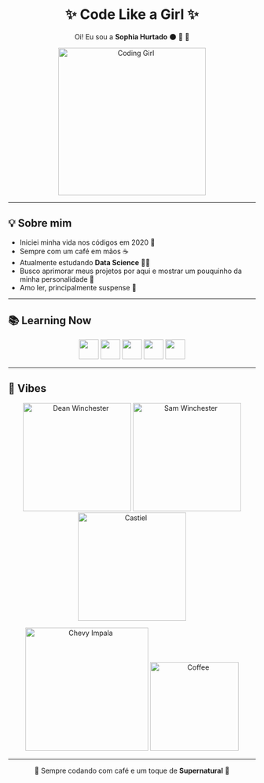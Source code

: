 <h1 align="center">✨ Code Like a Girl ✨</h1>

<p align="center">
Oi! Eu sou a <b>Sophia Hurtado</b> 🌑 💙 💖
</p>

<p align="center">
  <!-- Mulher programando -->
  <img src="https://media.giphy.com/media/v1.Y2lkPTc5MGI3NjExNWQ1M2VjNTU5YjA3ZjI2ZmQ4OTIxOTVlY2Y0ZjM0MjM1NzY3NzBlYiZjdD1n/coxQHKASG60HrHtvkt/giphy.gif" width="300px" alt="Coding Girl"/>
</p>

---

## 💡 Sobre mim

- Iniciei minha vida nos códigos em 2020 📘  
- Sempre com um café em mãos ☕  
- Atualmente estudando **Data Science** 👩‍💻  
- Busco aprimorar meus projetos por aqui e mostrar um pouquinho da minha personalidade 🌈  
- Amo ler, principalmente suspense 🥸  

---

## 📚 Learning Now

<p align="center">
  <img height="40" src="https://cdn.jsdelivr.net/gh/devicons/devicon/icons/html5/html5-original.svg"/>
  <img height="40" src="https://cdn.jsdelivr.net/gh/devicons/devicon/icons/css3/css3-original.svg"/>
  <img height="40" src="https://cdn.jsdelivr.net/gh/devicons/devicon/icons/javascript/javascript-original.svg"/>
  <img height="40" src="https://cdn.jsdelivr.net/gh/devicons/devicon/icons/python/python-original.svg"/>
  <img height="40" src="https://cdn.jsdelivr.net/gh/devicons/devicon/icons/nextjs/nextjs-original.svg"/>
</p>

---

## 🔮 Vibes

<p align="center">
  <!-- Dean Winchester -->
  <img src="https://media.giphy.com/media/v1.Y2lkPTc5MGI3NjExNDRjYTYxZWU3NGM4Y2RhZTk0N2NkNGY1OGU0YjkwM2Y5OTZlMDE0YyZjdD1n/3o6Zt481isNVuQI1l6/giphy.gif" width="220px" alt="Dean Winchester"/>

  <!-- Sam Winchester -->
  <img src="https://media.giphy.com/media/v1.Y2lkPTc5MGI3NjExMGE4Njk2ZWQxZWU0ZDJjMzFiNmFlYjk2NTA1YzU0MGRmZmZjODBlMyZjdD1n/xTiTnqUxyWbsAXq7Ju/giphy.gif" width="220px" alt="Sam Winchester"/>

  <!-- Castiel -->
  <img src="https://media.giphy.com/media/v1.Y2lkPTc5MGI3NjExMzE2YjIxNGE5ZDA1Mzg0YTM1YjVhMmViNzcwYzgzOGViNGI0MzRkNCZjdD1n/11SIBu3s72Co8w/giphy.gif" width="220px" alt="Castiel"/>
</p>

<p align="center">
  <!-- Impala Baby -->
  <img src="https://media.giphy.com/media/v1.Y2lkPTc5MGI3NjExY2Q1NWM3N2FlMzVkZTgwZjU5YmQ3MjhjOGNjNzg1YTdmOGNjNDlhYSZjdD1n/26AHONQ79FdWZhAI0/giphy.gif" width="250px" alt="Chevy Impala"/>

  <!-- Coffee -->
  <img src="https://media.giphy.com/media/v1.Y2lkPTc5MGI3NjExOTJkM2ViODZhMWJmY2UwNjYzMDI5MzdhZTIwZDNjMDVjZTQxOTFkNyZjdD1n/fwbZnTftCXVocKzfxR/giphy.gif" width="180px" alt="Coffee"/>
</p>

---

<p align="center">💜 Sempre codando com café e um toque de <b>Supernatural</b> 💜</p>
